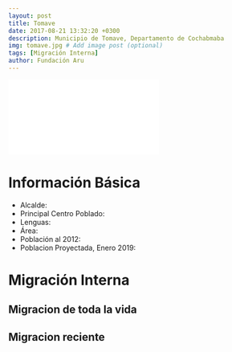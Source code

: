 ```yaml
---
layout: post
title: Tomave
date: 2017-08-21 13:32:20 +0300
description: Municipio de Tomave, Departamento de Cochabmaba
img: tomave.jpg # Add image post (optional)
tags: [Migración Interna]
author: Fundación Aru
---
```


![Alt](mun020302.pdf)

# Información Básica

* Alcalde: 
* Principal Centro Poblado:
* Lenguas: 
* Área:
* Población al 2012:
* Poblacion Proyectada, Enero 2019:

# Migración Interna

## Migracion de toda la vida

## Migracion reciente